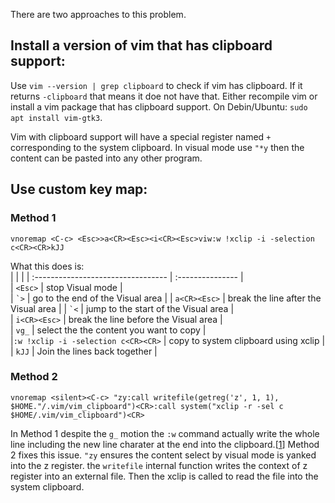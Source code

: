There are two approaches to this problem.

## Install a version of vim that has clipboard support:
Use `vim --version | grep clipboard` to check if vim has clipboard. If it returns `-clipboard` that means it doe not have that. Either recompile vim or install a vim package that has clipboard support. On Debin/Ubuntu: `sudo apt install vim-gtk3`.

Vim with clipboard support will have a special register named `+` corresponding to the system clipboard. In visual mode use `"*y` then the content can be pasted into any other program.


## Use custom key map:

### Method 1
```vim
vnoremap <C-c> <Esc>>a<CR><Esc><i<CR><Esc>viw:w !xclip -i -selection c<CR><CR>kJJ
```
What this does is:  
| | |
| :--------------------------------- | :--------------- |  
| `<Esc>`                            | stop Visual mode |  
| `` `> ``                           | go to the end of the Visual area |
| `a<CR><Esc>`                       | break the line after the Visual area | 
| `` `< ``		                       | jump to the start of the Visual area |  
| `i<CR><Esc>`                       | break the line before the Visual area |  
| `vg_`				                       | select the the content you want to copy |   
|`:w !xclip -i -selection c<CR><CR>` | copy to system clipboard using xclip |  
| `kJJ`					                     | Join the lines back together |  

### Method 2
```vim
vnoremap <silent><C-c> "zy:call writefile(getreg('z', 1, 1), $HOME."/.vim/vim_clipboard")<CR>:call system("xclip -r -sel c $HOME/.vim/vim_clipboard")<CR>
```
In Method 1 despite the `g_` motion the `:w` command actually write the whole line including the new line charater at the end into the clipboard.[[1]] Method 2 fixes this issue. `"zy` ensures the content select by visual mode is yanked into the z register. the `writefile` internal function writes the context of z register into an external file. Then the xclip is called to read the file into the system clipboard. 

[1]: https://vimhelp.org/visual.txt.html#visual-examples
